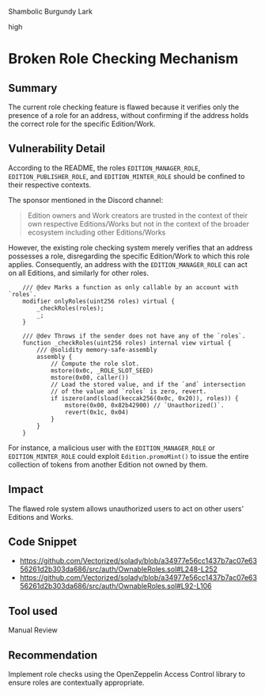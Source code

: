 Shambolic Burgundy Lark

high

# Broken Role Checking Mechanism

## Summary

The current role checking feature is flawed because it verifies only the presence of a role for an address, without confirming if the address holds the correct role for the specific Edition/Work.

## Vulnerability Detail

According to the README, the roles `EDITION_MANAGER_ROLE`, `EDITION_PUBLISHER_ROLE`, and `EDITION_MINTER_ROLE` should be confined to their respective contexts.

The sponsor mentioned in the Discord channel:

> Edition owners and Work creators are trusted in the context of their own respective Editions/Works but not in the context of the broader ecosystem including other Editions/Works

However, the existing role checking system merely verifies that an address possesses a role, disregarding the specific Edition/Work to which this role applies. Consequently, an address with the `EDITION_MANAGER_ROLE` can act on all Editions, and similarly for other roles.

```solidity
    /// @dev Marks a function as only callable by an account with `roles`.
    modifier onlyRoles(uint256 roles) virtual {
        _checkRoles(roles);
        _;
    }
```
```solidity
    /// @dev Throws if the sender does not have any of the `roles`.
    function _checkRoles(uint256 roles) internal view virtual {
        /// @solidity memory-safe-assembly
        assembly {
            // Compute the role slot.
            mstore(0x0c, _ROLE_SLOT_SEED)
            mstore(0x00, caller())
            // Load the stored value, and if the `and` intersection
            // of the value and `roles` is zero, revert.
            if iszero(and(sload(keccak256(0x0c, 0x20)), roles)) {
                mstore(0x00, 0x82b42900) // `Unauthorized()`.
                revert(0x1c, 0x04)
            }
        }
    }
```

For instance, a malicious user with the `EDITION_MANAGER_ROLE` or `EDITION_MINTER_ROLE` could exploit `Edition.promoMint()` to issue the entire collection of tokens from another Edition not owned by them.

## Impact

The flawed role system allows unauthorized users to act on other users' Editions and Works.

## Code Snippet

- https://github.com/Vectorized/solady/blob/a34977e56cc1437b7ac07e6356261d2b303da686/src/auth/OwnableRoles.sol#L248-L252
- https://github.com/Vectorized/solady/blob/a34977e56cc1437b7ac07e6356261d2b303da686/src/auth/OwnableRoles.sol#L92-L106

## Tool used

Manual Review

## Recommendation

Implement role checks using the OpenZeppelin Access Control library to ensure roles are contextually appropriate.